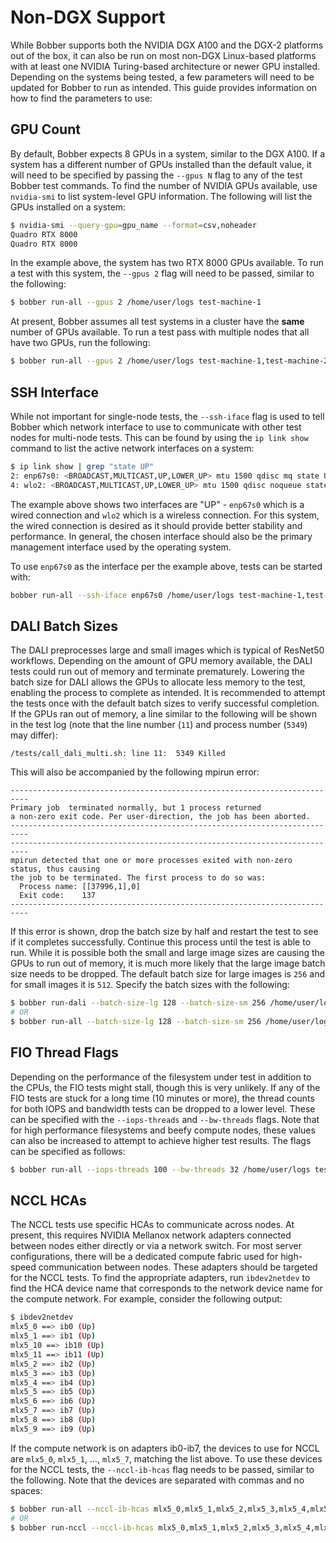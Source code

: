 # Non-DGX Support
While Bobber supports both the NVIDIA DGX A100 and the DGX-2 platforms out of
the box, it can also be run on most non-DGX Linux-based platforms with at least
one NVIDIA Turing-based architecture or newer GPU installed. Depending on the
systems being tested, a few parameters will need to be updated for Bobber to run
as intended. This guide provides information on how to find the parameters to
use:

## GPU Count
By default, Bobber expects 8 GPUs in a system, similar to the DGX A100. If a
system has a different number of GPUs installed than the default value, it will
need to be specified by passing the `--gpus N` flag to any of the test Bobber
test commands. To find the number of NVIDIA GPUs available, use `nvidia-smi` to
list system-level GPU information. The following will list the GPUs installed on
a system:

```bash
$ nvidia-smi --query-gpu=gpu_name --format=csv,noheader
Quadro RTX 8000
Quadro RTX 8000
```

In the example above, the system has two RTX 8000 GPUs available. To run a test
with this system, the `--gpus 2` flag will need to be passed, similar to the
following:

```bash
$ bobber run-all --gpus 2 /home/user/logs test-machine-1
```

At present, Bobber assumes all test systems in a cluster have the **same**
number of GPUs available. To run a test pass with multiple nodes that all have
two GPUs, run the following:

```bash
$ bobber run-all --gpus 2 /home/user/logs test-machine-1,test-machine-2,...
```

## SSH Interface
While not important for single-node tests, the `--ssh-iface` flag is used to
tell Bobber which network interface to use to communicate with other test nodes
for multi-node tests. This can be found by using the `ip link show` command to
list the active network interfaces on a system:

```bash
$ ip link show | grep "state UP"
2: enp67s0: <BROADCAST,MULTICAST,UP,LOWER_UP> mtu 1500 qdisc mq state UP mode DEFAULT group default qlen 1000
4: wlo2: <BROADCAST,MULTICAST,UP,LOWER_UP> mtu 1500 qdisc noqueue state UP mode DORMANT group default qlen 1000
```

The example above shows two interfaces are "UP" - `enp67s0` which is a wired
connection and `wlo2` which is a wireless connection. For this system, the wired
connection is desired as it should provide better stability and performance. In
general, the chosen interface should also be the primary management interface
used by the operating system.

To use `enp67s0` as the interface per the example above, tests can be started
with:

```bash
bobber run-all --ssh-iface enp67s0 /home/user/logs test-machine-1,test-machine-2,...
```

## DALI Batch Sizes
The DALI preprocesses large and small images which is typical of ResNet50
workflows. Depending on the amount of GPU memory available, the DALI tests could
run out of memory and terminate prematurely. Lowering the batch size for DALI
allows the GPUs to allocate less memory to the test, enabling the process to
complete as intended. It is recommended to attempt the tests once with the
default batch sizes to verify successful completion. If the GPUs ran out of
memory, a line similar to the following will be shown in the test log (note
that the line number (`11`) and process number (`5349`) may differ):

```
/tests/call_dali_multi.sh: line 11:  5349 Killed
```

This will also be accompanied by the following mpirun error:

```
--------------------------------------------------------------------------
Primary job  terminated normally, but 1 process returned
a non-zero exit code. Per user-direction, the job has been aborted.
--------------------------------------------------------------------------
--------------------------------------------------------------------------
mpirun detected that one or more processes exited with non-zero status, thus causing
the job to be terminated. The first process to do so was:
  Process name: [[37996,1],0]
  Exit code:    137
--------------------------------------------------------------------------
```

If this error is shown, drop the batch size by half and restart the test to see
if it completes successfully. Continue this process until the test is able to
run. While it is possible both the small and large image sizes are causing the
GPUs to run out of memory, it is much more likely that the large image batch
size needs to be dropped. The default batch size for large images is `256` and
for small images it is `512`. Specify the batch sizes with the following:

```bash
$ bobber run-dali --batch-size-lg 128 --batch-size-sm 256 /home/user/logs test-machine-1,test-machine-2,...
# OR
$ bobber run-all --batch-size-lg 128 --batch-size-sm 256 /home/user/logs test-machine-1,test-machine-2,...
```

## FIO Thread Flags
Depending on the performance of the filesystem under test in addition to the
CPUs, the FIO tests might stall, though this is very unlikely. If any of the FIO
tests are stuck for a long time (10 minutes or more), the thread counts for both
IOPS and bandwidth tests can be dropped to a lower level. These can be specified
with the `--iops-threads` and `--bw-threads` flags. Note that for high
performance filesystems and beefy compute nodes, these values can also be
increased to attempt to achieve higher test results. The flags can be specified
as follows:

```bash
$ bobber run-all --iops-threads 100 --bw-threads 32 /home/user/logs test-machine-1,test-machine-2,...
```

## NCCL HCAs
The NCCL tests use specific HCAs to communicate across nodes. At present, this
requires NVIDIA Mellanox network adapters connected between nodes either
directly or via a network switch. For most server configurations, there will be
a dedicated compute fabric used for high-speed communication between nodes.
These adapters should be targeted for the NCCL tests. To find the appropriate
adapters, run `ibdev2netdev` to find the HCA device name that corresponds to the
network device name for the compute network. For example, consider the following
output:

```bash
$ ibdev2netdev
mlx5_0 ==> ib0 (Up)
mlx5_1 ==> ib1 (Up)
mlx5_10 ==> ib10 (Up)
mlx5_11 ==> ib11 (Up)
mlx5_2 ==> ib2 (Up)
mlx5_3 ==> ib3 (Up)
mlx5_4 ==> ib4 (Up)
mlx5_5 ==> ib5 (Up)
mlx5_6 ==> ib6 (Up)
mlx5_7 ==> ib7 (Up)
mlx5_8 ==> ib8 (Up)
mlx5_9 ==> ib9 (Up)
```

If the compute network is on adapters ib0-ib7, the devices to use for NCCL are
`mlx5_0`, `mlx5_1`, ..., `mlx5_7`, matching the list above. To use these devices
for the NCCL tests, the `--nccl-ib-hcas` flag needs to be passed, similar to the
following. Note that the devices are separated with commas and no spaces:

```bash
$ bobber run-all --nccl-ib-hcas mlx5_0,mlx5_1,mlx5_2,mlx5_3,mlx5_4,mlx5_5,mlx5_6,mlx5_7 /home/user/logs test-machine-1,test-machine-2,...
# OR
$ bobber run-nccl --nccl-ib-hcas mlx5_0,mlx5_1,mlx5_2,mlx5_3,mlx5_4,mlx5_5,mlx5_6,mlx5_7 /home/user/logs test-machine-1,test-machine-2,...
```
